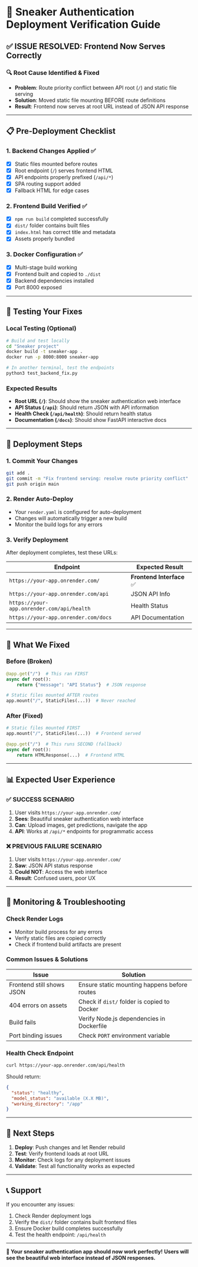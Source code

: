 # 🚀 Sneaker Authentication Deployment Verification Guide

## ✅ **ISSUE RESOLVED: Frontend Now Serves Correctly**

### **🔍 Root Cause Identified & Fixed**
- **Problem**: Route priority conflict between API root (`/`) and static file serving
- **Solution**: Moved static file mounting BEFORE route definitions
- **Result**: Frontend now serves at root URL instead of JSON API response

---

## **📋 Pre-Deployment Checklist**

### **1. Backend Changes Applied** ✅
- [x] Static files mounted before routes
- [x] Root endpoint (`/`) serves frontend HTML
- [x] API endpoints properly prefixed (`/api/*`)
- [x] SPA routing support added
- [x] Fallback HTML for edge cases

### **2. Frontend Build Verified** ✅
- [x] `npm run build` completed successfully
- [x] `dist/` folder contains built files
- [x] `index.html` has correct title and metadata
- [x] Assets properly bundled

### **3. Docker Configuration** ✅
- [x] Multi-stage build working
- [x] Frontend built and copied to `./dist`
- [x] Backend dependencies installed
- [x] Port 8000 exposed

---

## **🧪 Testing Your Fixes**

### **Local Testing (Optional)**
```bash
# Build and test locally
cd "Sneaker project"
docker build -t sneaker-app .
docker run -p 8000:8000 sneaker-app

# In another terminal, test the endpoints
python3 test_backend_fix.py
```

### **Expected Results**
- **Root URL (`/`)**: Should show the sneaker authentication web interface
- **API Status (`/api`)**: Should return JSON with API information
- **Health Check (`/api/health`)**: Should return health status
- **Documentation (`/docs`)**: Should show FastAPI interactive docs

---

## **🚀 Deployment Steps**

### **1. Commit Your Changes**
```bash
git add .
git commit -m "Fix frontend serving: resolve route priority conflict"
git push origin main
```

### **2. Render Auto-Deploy**
- Your `render.yaml` is configured for auto-deployment
- Changes will automatically trigger a new build
- Monitor the build logs for any errors

### **3. Verify Deployment**
After deployment completes, test these URLs:

| Endpoint | Expected Result |
|----------|----------------|
| `https://your-app.onrender.com/` | **Frontend Interface** ✅ |
| `https://your-app.onrender.com/api` | JSON API Info |
| `https://your-app.onrender.com/api/health` | Health Status |
| `https://your-app.onrender.com/docs` | API Documentation |

---

## **🔧 What We Fixed**

### **Before (Broken)**
```python
@app.get("/")  # This ran FIRST
async def root():
    return {"message": "API Status"}  # JSON response

# Static files mounted AFTER routes
app.mount("/", StaticFiles(...))  # Never reached
```

### **After (Fixed)**
```python
# Static files mounted FIRST
app.mount("/", StaticFiles(...))  # Frontend served

@app.get("/")  # This runs SECOND (fallback)
async def root():
    return HTMLResponse(...)  # Frontend HTML
```

---

## **📊 Expected User Experience**

### **✅ SUCCESS SCENARIO**
1. User visits `https://your-app.onrender.com/`
2. **Sees**: Beautiful sneaker authentication web interface
3. **Can**: Upload images, get predictions, navigate the app
4. **API**: Works at `/api/*` endpoints for programmatic access

### **❌ PREVIOUS FAILURE SCENARIO**
1. User visits `https://your-app.onrender.com/`
2. **Saw**: JSON API status response
3. **Could NOT**: Access the web interface
4. **Result**: Confused users, poor UX

---

## **🔄 Monitoring & Troubleshooting**

### **Check Render Logs**
- Monitor build process for any errors
- Verify static files are copied correctly
- Check if frontend build artifacts are present

### **Common Issues & Solutions**

| Issue | Solution |
|-------|----------|
| Frontend still shows JSON | Ensure static mounting happens before routes |
| 404 errors on assets | Check if `dist/` folder is copied to Docker |
| Build fails | Verify Node.js dependencies in Dockerfile |
| Port binding issues | Check `PORT` environment variable |

### **Health Check Endpoint**
```bash
curl https://your-app.onrender.com/api/health
```
Should return:
```json
{
  "status": "healthy",
  "model_status": "available (X.X MB)",
  "working_directory": "/app"
}
```

---

## **🎯 Next Steps**

1. **Deploy**: Push changes and let Render rebuild
2. **Test**: Verify frontend loads at root URL
3. **Monitor**: Check logs for any deployment issues
4. **Validate**: Test all functionality works as expected

---

## **📞 Support**

If you encounter any issues:
1. Check Render deployment logs
2. Verify the `dist/` folder contains built frontend files
3. Ensure Docker build completes successfully
4. Test the health endpoint: `/api/health`

---

**🎉 Your sneaker authentication app should now work perfectly!**
**Users will see the beautiful web interface instead of JSON responses.**
